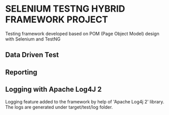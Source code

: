 # SELENIUM TESTNG HYBRID FRAMEWORK PROJECT

Testing framework developed based on POM (Page Object Model) design with Selenium and TestNG

## Data Driven Test

## Reporting

## Logging with Apache Log4J 2

Logging feature added to the framework by help of 'Apache Log4j 2' library.  
The logs are generated under target/test/log folder.